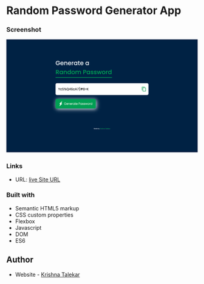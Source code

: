 # Random Password Generator App

### Screenshot

![](./images/random-password-generator-javascript.png)

### Links

- URL: [live Site URL]()

### Built with

- Semantic HTML5 markup
- CSS custom properties
- Flexbox
- Javascript
- DOM
- ES6

## Author

- Website - [Krishna Talekar](https://github.com/krishnatalekar)
